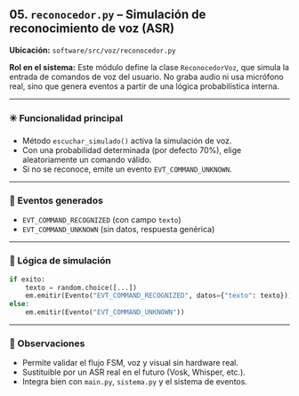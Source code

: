 ## 05. `reconocedor.py` – Simulación de reconocimiento de voz (ASR)

**Ubicación:** `software/src/voz/reconocedor.py`

**Rol en el sistema:**
Este módulo define la clase `ReconocedorVoz`, que simula la entrada de comandos de voz del usuario. No graba audio ni usa micrófono real, sino que genera eventos a partir de una lógica probabilística interna.

---

### ✳️ Funcionalidad principal
- Método `escuchar_simulado()` activa la simulación de voz.
- Con una probabilidad determinada (por defecto 70%), elige aleatoriamente un comando válido.
- Si no se reconoce, emite un evento `EVT_COMMAND_UNKNOWN`.

---

### 🔗 Eventos generados
- `EVT_COMMAND_RECOGNIZED` (con campo `texto`)
- `EVT_COMMAND_UNKNOWN` (sin datos, respuesta genérica)

---

### 🧩 Lógica de simulación
```python
if exito:
    texto = random.choice([...])
    em.emitir(Evento("EVT_COMMAND_RECOGNIZED", datos={"texto": texto}))
else:
    em.emitir(Evento("EVT_COMMAND_UNKNOWN"))
```

---

### 📌 Observaciones
- Permite validar el flujo FSM, voz y visual sin hardware real.
- Sustituible por un ASR real en el futuro (Vosk, Whisper, etc.).
- Integra bien con `main.py`, `sistema.py` y el sistema de eventos.

